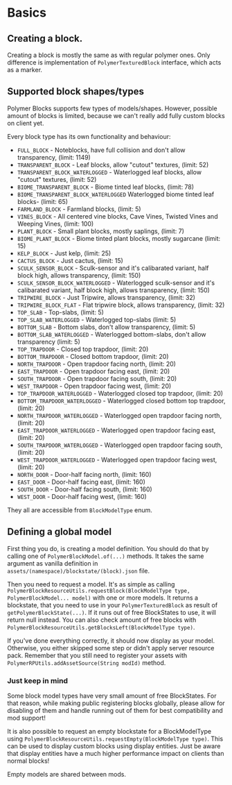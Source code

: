 # Basics

## Creating a block.
Creating a block is mostly the same as with regular polymer ones. Only difference is implementation of `PolymerTexturedBlock`
interface, which acts as a marker.

## Supported block shapes/types
Polymer Blocks supports few types of models/shapes. However, possible amount of blocks is limited, because we can't really add fully custom 
blocks on client yet.

Every block type has its own functionality and behaviour:

- `FULL_BLOCK` - Noteblocks, have full collision and don't allow transparency, (limit: 1149)
- `TRANSPARENT_BLOCK` - Leaf blocks, allow "cutout" textures, (limit: 52)
- `TRANSPARENT_BLOCK_WATERLOGGED` - Waterlogged leaf blocks, allow "cutout" textures, (limit: 52)
- `BIOME_TRANSPARENT_BLOCK` - Biome tinted leaf blocks, (limit: 78)
- `BIOME_TRANSPARENT_BLOCK_WATERLOGGED` Waterlogged biome tinted leaf blocks- (limit: 65)
- `FARMLAND_BLOCK` - Farmland blocks, (limit: 5)
- `VINES_BLOCK` - All centered vine blocks, Cave Vines, Twisted Vines and Weeping Vines, (limit: 100)
- `PLANT_BLOCK` - Small plant blocks, mostly saplings, (limit: 7)
- `BIOME_PLANT_BLOCK` - Biome tinted plant blocks, mostly sugarcane (limit: 15)
- `KELP_BLOCK` - Just kelp, (limit: 25)
- `CACTUS_BLOCK` - Just cactus, (limit: 15)
- `SCULK_SENSOR_BLOCK` - Sculk-sensor and it's calibarated variant, half block high, allows transparency, (limit: 150)
- `SCULK_SENSOR_BLOCK_WATERLOGGED` - Waterlogged sculk-sensor and it's calibarated variant, half block high, allows transparency, (limit: 150)
- `TRIPWIRE_BLOCK` - Just Tripwire, allows transparency, (limit: 32)
- `TRIPWIRE_BLOCK_FLAT` - Flat tripwire block, allows transparency, (limit: 32)
- `TOP_SLAB` - Top-slabs, (limit: 5)
- `TOP_SLAB_WATERLOGGED` - Waterlogged top-slabs (limit: 5)
- `BOTTOM_SLAB` - Bottom slabs, don't allow transparency, (limit: 5)
- `BOTTOM_SLAB_WATERLOGGED` - Waterlogged bottom-slabs, don't allow transparency (limit: 5)
- `TOP_TRAPDOOR` - Closed top trapdoor, (limit: 20)
- `BOTTOM_TRAPDOOR` - Closed bottom trapdoor, (limit: 20)
- `NORTH_TRAPDOOR` - Open trapdoor facing north, (limit: 20)
- `EAST_TRAPDOOR` - Open trapdoor facing east, (limit: 20)
- `SOUTH_TRAPDOOR` - Open trapdoor facing south, (limit: 20)
- `WEST_TRAPDOOR` - Open trapdoor facing west, (limit: 20)
- `TOP_TRAPDOOR_WATERLOGGED` - Waterlogged closed top trapdoor, (limit: 20)
- `BOTTOM_TRAPDOOR_WATERLOGGED` - Waterlogged closed bottom top trapdoor, (limit: 20)
- `NORTH_TRAPDOOR_WATERLOGGED` - Waterlogged open trapdoor facing north, (limit: 20)
- `EAST_TRAPDOOR_WATERLOGGED` - Waterlogged open trapdoor facing east, (limit: 20)
- `SOUTH_TRAPDOOR_WATERLOGGED` - Waterlogged open trapdoor facing south, (limit: 20)
- `WEST_TRAPDOOR_WATERLOGGED` - Waterlogged open trapdoor facing west, (limit: 20)
- `NORTH_DOOR` - Door-half facing north, (limit: 160)
- `EAST_DOOR` - Door-half facing east, (limit: 160)
- `SOUTH_DOOR` - Door-half facing south, (limit: 160)
- `WEST_DOOR` - Door-half facing west, (limit: 160)

They all are accessible from `BlockModelType` enum.

## Defining a global model
First thing you do, is creating a model definition. You should do that by calling one of `PolymerBlockModel.of(...)` methods.
It takes the same argument as vanilla definition in `assets/(namespace)/blockstate/(block).json` file.

Then you need to request a model. It's as simple as calling 
`PolymerBlockResourceUtils.requestBlock(BlockModelType type, PolymerBlockModel... model)`
with one or more models. It returns a blockstate, that you need to use in your `PolymerTexturedBlock` as result of `getPolymerBlockState(...)`.
If it runs out of free BlockStates to use, it will return null instead. You can also check amount of free blocks 
with `PolymerBlockResourceUtils.getBlocksLeft(BlockModelType type)`.

If you've done everything correctly, it should now display as your model. Otherwise, you either skipped some step or didn't apply
server resource pack. Remember that you still need to register your assets with `PolymerRPUtils.addAssetSource(String modId)` method.

### Just keep in mind
Some block model types have very small amount of free BlockStates. For that reason, while making public registering blocks globally,
please allow for disabling of them and handle running out of them for best compatibility and mod support!

It is also possible to request an empty blockstate for a BlockModelType using `PolymerBlockResourceUtils.requestEmpty(BlockModelType type)`. This can be used to display custom blocks using display entities. Just be aware that display entities have a much higher performance impact on clients than normal blocks!

Empty models are shared between mods. 